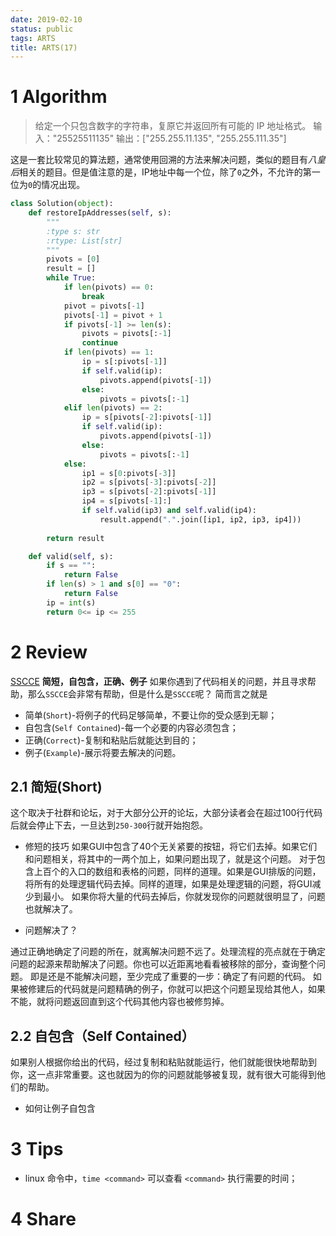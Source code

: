 ```yaml
---
date: 2019-02-10
status: public
tags: ARTS
title: ARTS(17)
---
```

# 1 Algorithm
> 给定一个只包含数字的字符串，复原它并返回所有可能的 IP 地址格式。
> 输入："25525511135"
> 输出：["255.255.11.135", "255.255.111.35"]

这是一套比较常见的算法题，通常使用回溯的方法来解决问题，类似的题目有*八皇后*相关的题目。但是值注意的是，IP地址中每一个位，除了`0`之外，不允许的第一位为`0`的情况出现。
```python
class Solution(object):
    def restoreIpAddresses(self, s):
        """
        :type s: str
        :rtype: List[str]
        """
        pivots = [0]
        result = []
        while True:
            if len(pivots) == 0:
                break
            pivot = pivots[-1]
            pivots[-1] = pivot + 1
            if pivots[-1] >= len(s):
                pivots = pivots[:-1]
                continue
            if len(pivots) == 1:
                ip = s[:pivots[-1]]
                if self.valid(ip):
                    pivots.append(pivots[-1])
                else:
                    pivots = pivots[:-1]
            elif len(pivots) == 2:
                ip = s[pivots[-2]:pivots[-1]]
                if self.valid(ip):
                    pivots.append(pivots[-1])
                else:
                    pivots = pivots[:-1]
            else:
                ip1 = s[0:pivots[-3]]
                ip2 = s[pivots[-3]:pivots[-2]]
                ip3 = s[pivots[-2]:pivots[-1]]
                ip4 = s[pivots[-1]:]
                if self.valid(ip3) and self.valid(ip4):
                    result.append(".".join([ip1, ip2, ip3, ip4]))
                
        return result

    def valid(self, s):
        if s == "":
            return False
        if len(s) > 1 and s[0] == "0":
            return False
        ip = int(s)
        return 0<= ip <= 255
```
# 2 Review
[SSCCE](http://sscce.org/)
**简短，自包含，正确、例子**
如果你遇到了代码相关的问题，并且寻求帮助，那么`SSCCE`会非常有帮助，但是什么是`SSCCE`呢？
简而言之就是
- 简单(`Short`)-将例子的代码足够简单，不要让你的受众感到无聊；
- 自包含(`Self Contained`)-每一个必要的内容必须包含；
- 正确(`Correct`)-复制和粘贴后就能达到目的；
- 例子(`Example`)-展示将要去解决的问题。

## 2.1 简短(Short)
这个取决于社群和论坛，对于大部分公开的论坛，大部分读者会在超过100行代码后就会停止下去，一旦达到`250-300`行就开始抱怨。
- 修短的技巧
如果GUI中包含了40个无关紧要的按钮，将它们去掉。如果它们和问题相关，将其中的一两个加上，如果问题出现了，就是这个问题。
对于包含上百个的入口的数组和表格的问题，同样的道理。如果是GUI排版的问题，将所有的处理逻辑代码去掉。同样的道理，如果是处理逻辑的问题，将GUI减少到最小。
如果你将大量的代码去掉后，你就发现你的问题就很明显了，问题也就解决了。

- 问题解决了？

通过正确地确定了问题的所在，就离解决问题不远了。处理流程的亮点就在于确定问题的起源来帮助解决了问题。你也可以近距离地看看被移除的部分，查询整个问题。
即是还是不能解决问题，至少完成了重要的一步：确定了有问题的代码。
如果被修建后的代码就是问题精确的例子，你就可以把这个问题呈现给其他人，如果不能，就将问题返回直到这个代码其他内容也被修剪掉。
## 2.2 自包含（Self Contained）
如果别人根据你给出的代码，经过复制和粘贴就能运行，他们就能很快地帮助到你，这一点非常重要。这也就因为的你的问题就能够被复现，就有很大可能得到他们的帮助。
- 如何让例子自包含


# 3 Tips
- linux 命令中，`time <command>` 可以查看 `<command>` 执行需要的时间；
# 4 Share